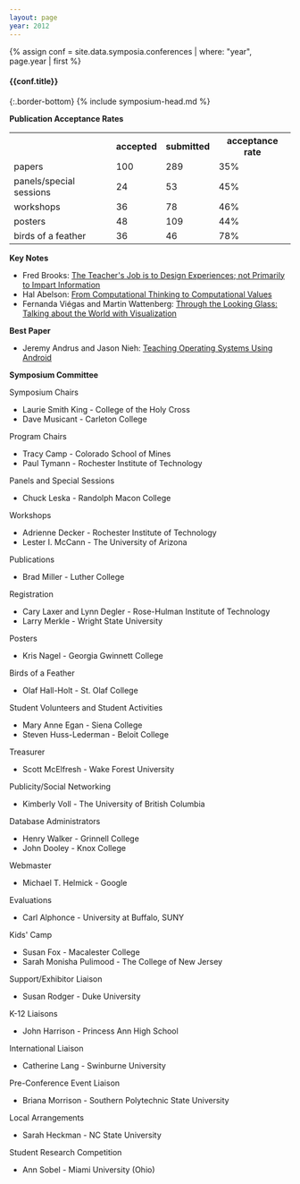 ```yaml
---
layout: page
year: 2012
---
```

{% assign conf = site.data.symposia.conferences | where: "year", page.year | first %}
#### {{conf.title}}
{:.border-bottom}
{% include symposium-head.md %}


**Publication Acceptance Rates**
<table class="table table-hover table-sm"><tbody><tr><th></th>
<th>accepted</th>
<th>submitted</th>
<th>acceptance rate</th>
</tr><tr><td>papers</td>
<td> 100</td>
<td> 289</td>
<td> 35%</td>
</tr><tr><td>panels/special sessions</td>
<td> 24</td>
<td> 53</td>
<td> 45%</td>
</tr><tr><td>workshops</td>
<td> 36</td>
<td> 78</td>
<td> 46%</td>
</tr><tr><td>posters</td>
<td> 48</td>
<td> 109</td>
<td> 44%</td>
</tr><tr><td>birds of a feather</td>
<td> 36</td>
<td> 46</td>
<td> 78%</td>
</tr></tbody></table>


**Key Notes**

-   Fred Brooks: [The Teacher\'s Job is to Design Experiences; not
    Primarily to Impart
    Information](http://dl.acm.org/citation.cfm?id=2157138&CFID=442502926&CFTOKEN=81515461)
-   Hal Abelson: [From Computational Thinking to Computational
    Values](http://dl.acm.org/citation.cfm?id=2157206&CFID=442502926&CFTOKEN=81515461)
-   Fernanda Viégas and Martin Wattenberg: [Through the Looking Glass:
    Talking about the World with
    Visualization](http://dl.acm.org/citation.cfm?id=2157322&CFID=442502926&CFTOKEN=81515461)

**Best Paper**

-   Jeremy Andrus and Jason Nieh: [Teaching Operating Systems Using
    Android](http://dl.acm.org/citation.cfm?id=2157312&CFID=442642152&CFTOKEN=40656014)

**Symposium Committee**

Symposium Chairs

-   Laurie Smith King - College of the Holy Cross
-   Dave Musicant - Carleton College

Program Chairs

-   Tracy Camp - Colorado School of Mines
-   Paul Tymann - Rochester Institute of Technology

Panels and Special Sessions

-   Chuck Leska - Randolph Macon College

Workshops

-   Adrienne Decker - Rochester Institute of Technology
-   Lester I. McCann - The University of Arizona

Publications

-   Brad Miller - Luther College

Registration

-   Cary Laxer and Lynn Degler - Rose-Hulman Institute of Technology
-   Larry Merkle - Wright State University

Posters

-   Kris Nagel - Georgia Gwinnett College

Birds of a Feather

-   Olaf Hall-Holt - St. Olaf College

Student Volunteers and Student Activities

-   Mary Anne Egan - Siena College
-   Steven Huss-Lederman - Beloit College

Treasurer

-   Scott McElfresh - Wake Forest University

Publicity/Social Networking

-   Kimberly Voll - The University of British Columbia

Database Administrators

-   Henry Walker - Grinnell College
-   John Dooley - Knox College

Webmaster

-   Michael T. Helmick - Google

Evaluations

-   Carl Alphonce - University at Buffalo, SUNY

Kids\' Camp

-   Susan Fox - Macalester College
-   Sarah Monisha Pulimood - The College of New Jersey

Support/Exhibitor Liaison

-   Susan Rodger - Duke University

K-12 Liaisons

-   John Harrison - Princess Ann High School

International Liaison

-   Catherine Lang - Swinburne University

Pre-Conference Event Liaison

-   Briana Morrison - Southern Polytechnic State University

Local Arrangements

-   Sarah Heckman - NC State University

Student Research Competition

-   Ann Sobel - Miami University (Ohio)
